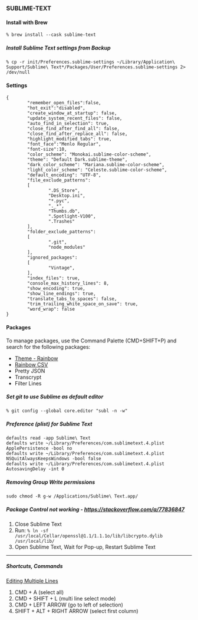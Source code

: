 ### SUBLIME-TEXT

#### Install with Brew
`% brew install --cask sublime-text`

##### Install Sublime Text settings from Backup
`% cp -r init/Preferences.sublime-settings ~/Library/Application\ Support/Sublime\ Text*/Packages/User/Preferences.sublime-settings 2> /dev/null`

#### Settings
```
{
        "remember_open_files":false,
        "hot_exit":"disabled",
        "create_window_at_startup": false,
        "update_system_recent_files": false,
        "auto_find_in_selection": true,
        "close_find_after_find_all": false,
        "close_find_after_replace_all": false,
        "highlight_modified_tabs": true,
        "font_face":"Menlo Regular",
        "font-size":10,
        "color_scheme": "Monokai.sublime-color-scheme",
        "theme": "Default Dark.sublime-theme",
        "dark_color_scheme": "Mariana.sublime-color-scheme",
        "light_color_scheme": "Celeste.sublime-color-scheme",
        "default_encoding": "UTF-8",
        "file_exclude_patterns":
        [
                ".DS_Store",
                "Desktop.ini",
                "*.pyc",
                "._*",
                "Thumbs.db",
                ".Spotlight-V100",
                ".Trashes"
        ],
        "folder_exclude_patterns":
        [
                ".git",
                "node_modules"
        ],
        "ignored_packages":
        [
                "Vintage",
        ],
        "index_files": true,
        "console_max_history_lines": 8,
        "show_encoding": true,
        "show_line_endings": true,
        "translate_tabs_to_spaces": false,
        "trim_trailing_white_space_on_save": true,
        "word_wrap": false
}
```

#### Packages
To manage packages, use the Command Palette (CMD+SHIFT+P) and search for the following packages:

- [Theme - Rainbow](https://packagecontrol.io/packages/Theme%20-%20Rainbow)
- [Rainbow CSV](https://packagecontrol.io/packages/rainbow_csv)
- Pretty JSON
- Transcrypt
- Filter Lines



##### Set git to use Sublime as default editor
`% git config --global core.editor "subl -n -w"`

##### Preference (plist) for Sublime Text
```
defaults read -app Sublime\ Text
defaults write ~/Library/Preferences/com.sublimetext.4.plist ApplePersistence -bool no
defaults write ~/Library/Preferences/com.sublimetext.4.plist NSQuitAlwaysKeepsWindows -bool false
defaults write ~/Library/Preferences/com.sublimetext.4.plist AutosavingDelay -int 0
```

##### Removing Group Write permissions
```
sudo chmod -R g-w /Applications/Sublime\ Text.app/
```

##### Package Control not working - https://stackoverflow.com/a/77836847
1. Close Sublime Text
2. Run:
`% ln -sf /usr/local/Cellar/openssl@1.1/1.1.1o/lib/libcrypto.dylib /usr/local/lib/`
3. Open Sublime Text, Wait for Pop-up, Restart Sublime Text

________________________

##### Shortcuts, Commands 
[Editing Multiple Lines](https://superuser.com/questions/1146905/sublime-text-3-multiline-select-how-to-go-to-a-specified-characted-on-all-lin)
1. CMD + A (select all)
2. CMD + SHIFT + L (multi line select mode)
3. CMD + LEFT ARROW (go to left of selection)
4. SHIFT + ALT + RIGHT ARROW (select first column)